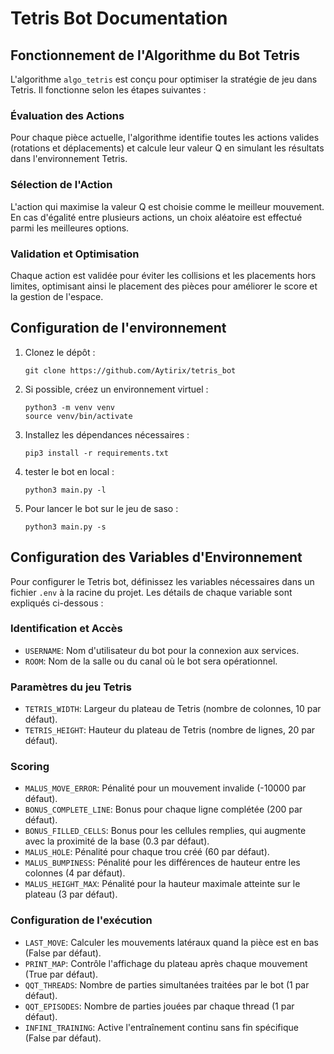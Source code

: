 # Tetris Bot Documentation

## Fonctionnement de l'Algorithme du Bot Tetris

L'algorithme `algo_tetris` est conçu pour optimiser la stratégie de jeu dans Tetris. Il fonctionne selon les étapes suivantes :

### Évaluation des Actions
Pour chaque pièce actuelle, l'algorithme identifie toutes les actions valides (rotations et déplacements) et calcule leur valeur Q en simulant les résultats dans l'environnement Tetris.

### Sélection de l'Action
L'action qui maximise la valeur Q est choisie comme le meilleur mouvement. En cas d'égalité entre plusieurs actions, un choix aléatoire est effectué parmi les meilleures options.

### Validation et Optimisation
Chaque action est validée pour éviter les collisions et les placements hors limites, optimisant ainsi le placement des pièces pour améliorer le score et la gestion de l'espace.


## Configuration de l'environnement

1. Clonez le dépôt :

   ```
   git clone https://github.com/Aytirix/tetris_bot
   ```

2. Si possible, créez un environnement virtuel :

   ```
   python3 -m venv venv
   source venv/bin/activate
   ```

3. Installez les dépendances nécessaires :

   ```
   pip3 install -r requirements.txt
   ```

4. tester le bot en local :
   ```
   python3 main.py -l
   ```

5. Pour lancer le bot sur le jeu de saso :
   ```
   python3 main.py -s
   ```

## Configuration des Variables d'Environnement

Pour configurer le Tetris bot, définissez les variables nécessaires dans un fichier `.env` à la racine du projet. Les détails de chaque variable sont expliqués ci-dessous :

### Identification et Accès
- `USERNAME`: Nom d'utilisateur du bot pour la connexion aux services.
- `ROOM`: Nom de la salle ou du canal où le bot sera opérationnel.

### Paramètres du jeu Tetris
- `TETRIS_WIDTH`: Largeur du plateau de Tetris (nombre de colonnes, 10 par défaut).
- `TETRIS_HEIGHT`: Hauteur du plateau de Tetris (nombre de lignes, 20 par défaut).

### Scoring
- `MALUS_MOVE_ERROR`: Pénalité pour un mouvement invalide (-10000 par défaut).
- `BONUS_COMPLETE_LINE`: Bonus pour chaque ligne complétée (200 par défaut).
- `BONUS_FILLED_CELLS`: Bonus pour les cellules remplies, qui augmente avec la proximité de la base (0.3 par défaut).
- `MALUS_HOLE`: Pénalité pour chaque trou créé (60 par défaut).
- `MALUS_BUMPINESS`: Pénalité pour les différences de hauteur entre les colonnes (4 par défaut).
- `MALUS_HEIGHT_MAX`: Pénalité pour la hauteur maximale atteinte sur le plateau (3 par défaut).

### Configuration de l'exécution
- `LAST_MOVE`: Calculer les mouvements latéraux quand la pièce est en bas (False par défaut).
- `PRINT_MAP`: Contrôle l'affichage du plateau après chaque mouvement (True par défaut).
- `QQT_THREADS`: Nombre de parties simultanées traitées par le bot (1 par défaut).
- `QQT_EPISODES`: Nombre de parties jouées par chaque thread (1 par défaut).
- `INFINI_TRAINING`: Active l'entraînement continu sans fin spécifique (False par défaut).

